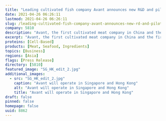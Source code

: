 ```yaml
---
title: "Leading cultivated fish company Avant announces new R&D and pilot manufacturing facilities plan in Singapore"
date: 2021-04-26 06:26:11
lastmod: 2021-04-26 06:26:11
slug: /leading-cultivated-fish-company-avant-announces-new-rd-and-pilot-manufacturing-facilities
company: 5810
description: "Avant, the first cultivated meat company in China and the first cultivated fish company in Asia, announced today it is establishing new Research & Development and pilot manufacturing facilities plan in Singapore, with the support of the Singapore Economic Development Board."
excerpt: "Avant, the first cultivated meat company in China and the first cultivated fish company in Asia, announced today it is establishing new Research & Development and pilot manufacturing facilities plan in Singapore, with the support of the Singapore Economic Development Board."
proteins: [Cell-Based]
products: [Meat, Seafood, Ingredients]
topics: [Business]
regions: [Asia]
flags: [Press Release]
directory: [5810]
featured_image: "SG_HK_edit_2.jpg"
additional_images:
  - src: "SG_HK_edit_2.jpg"
    caption: "Avant will operate in Singapore and Hong Kong"
    alt: "Avant will operate in Singapore and Hong Kong"
    title: "Avant will operate in Singapore and Hong Kong"
draft: false
pinned: false
homepage: false
uuid: 8862
---
```

